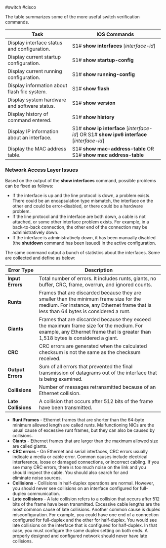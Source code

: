#switch #cisco

The table summarizes some of the more useful switch verification commands.

|**Task**|**IOS Commands**|
| --- | --- |
|Display interface status and configuration.|S1# **show interfaces** [_interface-id_]|
|Display current startup configuration.|S1# **show startup-config**|
|Display current running configuration.|S1# **show running-config**|
|Display information about flash file system.|S1# **show flash**|
|Display system hardware and software status.|S1# **show version**|
|Display history of command entered.|S1# **show history**|
|Display IP information about an interface.|S1# **show ip interface** [_interface-id_] OR S1# **show ipv6 interface** [_interface-id_]|
|Display the MAC address table.|S1# **show mac-address-table** OR S1# **show mac address-table**|

### Network Access Layer Issues

Based on the output of the **show interfaces** command, possible problems can be fixed as follows:

-   If the interface is up and the line protocol is down, a problem exists. There could be an encapsulation type mismatch, the interface on the other end could be error-disabled, or there could be a hardware problem.
-   If the line protocol and the interface are both down, a cable is not attached, or some other interface problem exists. For example, in a back-to-back connection, the other end of the connection may be administratively down.
-   If the interface is administratively down, it has been manually disabled (the **shutdown** command has been issued) in the active configuration.

The same command output a bunch of statistics about the interfaces. Some are collected and define as below:

|**Error Type**| **Description** |
| --- | --- |
|**Input Errors**|Total number of errors. It includes runts, giants, no buffer, CRC, frame, overrun, and ignored counts.|
|**Runts**|Frames that are discarded because they are smaller than the minimum frame size for the medium. For instance, any Ethernet frame that is less than 64 bytes is considered a runt.|
|**Giants**|Frames that are discarded because they exceed the maximum frame size for the medium. For example, any Ethernet frame that is greater than 1,518 bytes is considered a giant.|
|**CRC**|CRC errors are generated when the calculated checksum is not the same as the checksum received.|
|**Output Errors**|Sum of all errors that prevented the final transmission of datagrams out of the interface that is being examined.|
|**Collisions**|Number of messages retransmitted because of an Ethernet collision.|
|**Late Collisions**|A collision that occurs after 512 bits of the frame have been transmitted.|

-   **Runt Frames** - Ethernet frames that are shorter than the 64-byte minimum allowed length are called runts. Malfunctioning NICs are the usual cause of excessive runt frames, but they can also be caused by collisions.
-   **Giants** - Ethernet frames that are larger than the maximum allowed size are called giants.
-   **CRC errors** - On Ethernet and serial interfaces, CRC errors usually indicate a media or cable error. Common causes include electrical interference, loose or damaged connections, or incorrect cabling. If you see many CRC errors, there is too much noise on the link and you should inspect the cable. You should also search for and eliminate noise sources.
-  **Collisions** - Collisions in half-duplex operations are normal. However, you should never see collisions on an interface configured for full-duplex communication.
-   **Late collisions** - A late collision refers to a collision that occurs after 512 bits of the frame have been transmitted. Excessive cable lengths are the most common cause of late collisions. Another common cause is duplex misconfiguration. For example, you could have one end of a connection configured for full-duplex and the other for half-duplex. You would see late collisions on the interface that is configured for half-duplex. In that case, you must configure the same duplex setting on both ends. A properly designed and configured network should never have late collisions.